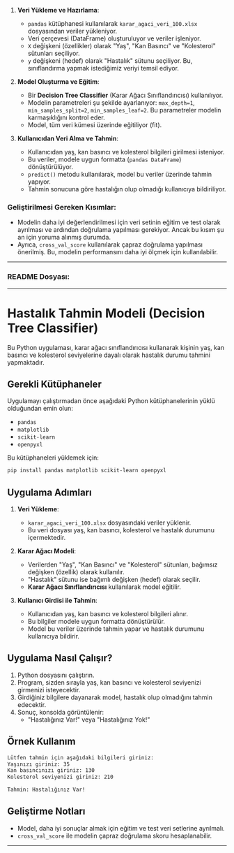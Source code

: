


1. **Veri Yükleme ve Hazırlama**:
    - `pandas` kütüphanesi kullanılarak `karar_agaci_veri_100.xlsx` dosyasından veriler yükleniyor.
    - Veri çerçevesi (DataFrame) oluşturuluyor ve veriler işleniyor.
    - `X` değişkeni (özellikler) olarak "Yaş", "Kan Basıncı" ve "Kolesterol" sütunları seçiliyor.
    - `y` değişkeni (hedef) olarak "Hastalık" sütunu seçiliyor. Bu, sınıflandırma yapmak istediğimiz veriyi temsil ediyor.

2. **Model Oluşturma ve Eğitim**:
    - Bir **Decision Tree Classifier** (Karar Ağacı Sınıflandırıcısı) kullanılıyor.
    - Modelin parametreleri şu şekilde ayarlanıyor: `max_depth=1`, `min_samples_split=2`, `min_samples_leaf=2`. Bu parametreler modelin karmaşıklığını kontrol eder.
    - Model, tüm veri kümesi üzerinde eğitiliyor (fit).

3. **Kullanıcıdan Veri Alma ve Tahmin**:
    - Kullanıcıdan yaş, kan basıncı ve kolesterol bilgileri girilmesi isteniyor.
    - Bu veriler, modele uygun formatta (`pandas DataFrame`) dönüştürülüyor.
    - `predict()` metodu kullanılarak, model bu veriler üzerinde tahmin yapıyor.
    - Tahmin sonucuna göre hastalığın olup olmadığı kullanıcıya bildiriliyor.

### Geliştirilmesi Gereken Kısımlar:
- Modelin daha iyi değerlendirilmesi için veri setinin eğitim ve test olarak ayrılması ve ardından doğrulama yapılması gerekiyor. Ancak bu kısım şu an için yoruma alınmış durumda.
- Ayrıca, `cross_val_score` kullanılarak çapraz doğrulama yapılması önerilmiş. Bu, modelin performansını daha iyi ölçmek için kullanılabilir.

---

### README Dosyası:

---

# Hastalık Tahmin Modeli (Decision Tree Classifier)

Bu Python uygulaması, karar ağacı sınıflandırıcısı kullanarak kişinin yaş, kan basıncı ve kolesterol seviyelerine dayalı olarak hastalık durumu tahmini yapmaktadır.

## Gerekli Kütüphaneler

Uygulamayı çalıştırmadan önce aşağıdaki Python kütüphanelerinin yüklü olduğundan emin olun:

- `pandas`
- `matplotlib`
- `scikit-learn`
- `openpyxl`

Bu kütüphaneleri yüklemek için:

```bash
pip install pandas matplotlib scikit-learn openpyxl
```

## Uygulama Adımları

1. **Veri Yükleme**:
   - `karar_agaci_veri_100.xlsx` dosyasındaki veriler yüklenir.
   - Bu veri dosyası yaş, kan basıncı, kolesterol ve hastalık durumunu içermektedir.
   
2. **Karar Ağacı Modeli**:
   - Verilerden "Yaş", "Kan Basıncı" ve "Kolesterol" sütunları, bağımsız değişken (özellik) olarak kullanılır.
   - "Hastalık" sütunu ise bağımlı değişken (hedef) olarak seçilir.
   - **Karar Ağacı Sınıflandırıcısı** kullanılarak model eğitilir.

3. **Kullanıcı Girdisi ile Tahmin**:
   - Kullanıcıdan yaş, kan basıncı ve kolesterol bilgileri alınır.
   - Bu bilgiler modele uygun formatta dönüştürülür.
   - Model bu veriler üzerinde tahmin yapar ve hastalık durumunu kullanıcıya bildirir.

## Uygulama Nasıl Çalışır?

1. Python dosyasını çalıştırın.
2. Program, sizden sırayla yaş, kan basıncı ve kolesterol seviyenizi girmenizi isteyecektir.
3. Girdiğiniz bilgilere dayanarak model, hastalık olup olmadığını tahmin edecektir.
4. Sonuç, konsolda görüntülenir:
   - "Hastalığınız Var!" veya "Hastalığınız Yok!"

## Örnek Kullanım

```bash
Lütfen tahmin için aşağıdaki bilgileri giriniz:
Yaşınızı giriniz: 35
Kan basıncınızı giriniz: 130
Kolesterol seviyenizi giriniz: 210

Tahmin: Hastalığınız Var!
```

## Geliştirme Notları

- Model, daha iyi sonuçlar almak için eğitim ve test veri setlerine ayrılmalı.
- `cross_val_score` ile modelin çapraz doğrulama skoru hesaplanabilir.
  
---

